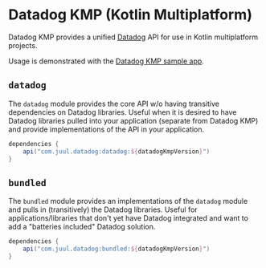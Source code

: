 # Datadog KMP (Kotlin Multiplatform)

Datadog KMP provides a unified [Datadog] API for use in Kotlin multiplatform projects.

Usage is demonstrated with the [Datadog KMP sample app].

## `datadog`

The `datadog` module provides the core API w/o having transitive dependencies on Datadog libraries.
Useful when it is desired to have Datadog libraries pulled into your application (separate from
Datadog KMP) and provide implementations of the API in your application.

```gradle
dependencies {
    api("com.juul.datadog:datadog:${datadogKmpVersion}")
}
```

## `bundled`

The `bundled` module provides an implementations of the `datadog` module and pulls in (transitively)
the Datadog libraries. Useful for applications/libraries that don't yet have Datadog integrated and
want to add a "batteries included" Datadog solution.

```gradle
dependencies {
    api("com.juul.datadog:bundled:${datadogKmpVersion}")
}
```


[Datadog]: https://www.datadoghq.com/
[Datadog KMP sample app]: https://github.com/JuulLabs/datadog-kmp-sample
